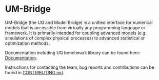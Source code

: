 # UM-Bridge

UM-Bridge (the UQ and Model Bridge) is a unified interface for numerical models that is accessible from virtually any programming language or framework. It is primarily intended for coupling advanced models (e.g. simulations of complex physical processes) to advanced statistical or optimization methods.

Documentation including UQ benchmark library can be found here: [Documentation](https://um-bridge-benchmarks.readthedocs.io/en/docs/).

Instructions for contacting the team, bug reports and contributions can be found in [CONTRIBUTING.md](CONTRIBUTING.md).

